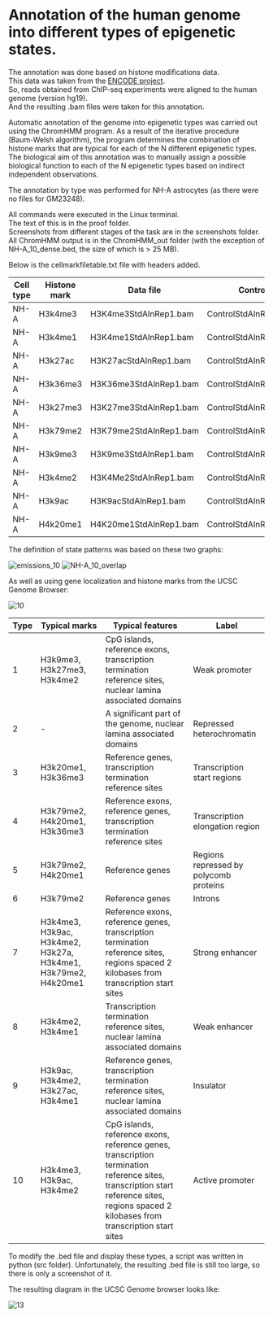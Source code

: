 # Annotation of the human genome into different types of epigenetic states.

The annotation was done based on histone modifications data.  
This data was taken from the [ENCODE project](https://www.encodeproject.org/).  
So, reads obtained from ChIP-seq experiments were aligned to the human genome (version hg19).  
And the resulting .bam files were taken for this annotation.

Automatic annotation of the genome into epigenetic types was carried out using the ChromHMM program.
As a result of the iterative procedure (Baum-Welsh algorithm), the program determines the combination of histone marks that are typical for each of the N different epigenetic types.
The biological aim of this annotation was to manually assign a possible biological function to each of the N epigenetic types based on indirect independent observations.

The annotation by type was performed for NH-A astrocytes (as there were no files for GM23248).

All commands were executed in the Linux terminal.  
The text of this is in the proof folder.  
Screenshots from different stages of the task are in the screenshots folder.  
All ChromHMM output is in the ChromHMM_out folder (with the exception of NH-A_10_dense.bed, the size of which is > 25 MB).

Below is the cellmarkfiletable.txt file with headers added.

|Cell type|Histone mark|Data file|Control| 
|---|---|---|---| 
|NH-A|H3k4me3|H3K4me3StdAlnRep1.bam|ControlStdAlnRep1.bam|
|NH-A|H3k4me1|H3K4me1StdAlnRep1.bam|ControlStdAlnRep1.bam|
|NH-A|H3k27ac|H3K27acStdAlnRep1.bam|ControlStdAlnRep1.bam|
|NH-A|H3k36me3|H3K36me3StdAlnRep1.bam|ControlStdAlnRep1.bam|
|NH-A|H3k27me3|H3K27me3StdAlnRep1.bam|ControlStdAlnRep1.bam|
|NH-A|H3k79me2|H3K79me2StdAlnRep1.bam|ControlStdAlnRep1.bam|
|NH-A|H3k9me3|H3K9me3StdAlnRep1.bam|ControlStdAlnRep1.bam|
|NH-A|H3k4me2|H3K4Me2StdAlnRep1.bam|ControlStdAlnRep1.bam|
|NH-A|H3k9ac|H3K9acStdAlnRep1.bam|ControlStdAlnRep1.bam|
|NH-A|H4k20me1|H4K20me1StdAlnRep1.bam|ControlStdAlnRep1.bam|

The definition of state patterns was based on these two graphs:

![emissions_10](https://user-images.githubusercontent.com/60808642/161118736-35671ce5-560e-439a-b603-3a98419fbecc.png)
![NH-A_10_overlap](https://user-images.githubusercontent.com/60808642/161118743-e85be7c5-8053-42ee-a79f-d21066e7840d.png)

As well as using gene localization and histone marks from the UCSC Genome Browser:

![10](https://user-images.githubusercontent.com/60808642/161123041-3e5ecb6e-3b0c-4ac1-ac2d-7c43133d12b5.png)

|Type|Typical marks|Typical features|Label| 
|---|---|---|---| 
|1|H3k9me3, H3k27me3, H3k4me2|CpG islands, reference exons, transcription termination reference sites, nuclear lamina associated domains|Weak promoter|
|2|-|A significant part of the genome, nuclear lamina associated domains|Repressed heterochromatin|
|3|H3k20me1, H3k36me3|Reference genes, transcription termination reference sites|Transcription start regions|
|4|H3k79me2, H4k20me1, H3k36me3|Reference exons, reference genes, transcription termination reference sites|Transcription elongation region|
|5|H3k79me2, H4k20me1|Reference genes|Regions repressed by polycomb proteins|
|6|H3k79me2|Reference genes|Introns|
|7|H3k4me3, H3k9ac, H3k4me2, H3k27a, H3k4me1, H3k79me2, H4k20me1|Reference exons, reference genes, transcription termination reference sites, regions spaced 2 kilobases from transcription start sites|Strong enhancer|
|8|H3k4me2, H3k4me1|Transcription termination reference sites, nuclear lamina associated domains|Weak enhancer|
|9|H3k9ac, H3k4me2, H3k27ac, H3k4me1|Reference genes, transcription termination reference sites, nuclear lamina associated domains|Insulator|
|10|H3k4me3, H3k9ac, H3k4me2|CpG islands, reference exons, reference genes, transcription termination reference sites, transcription start reference sites, regions spaced 2 kilobases from transcription start sites|Active promoter|

To modify the .bed file and display these types, a script was written in python (src folder). Unfortunately, the resulting .bed file is still too large, so there is only a screenshot of it.

The resulting diagram in the UCSC Genome browser looks like:

![13](https://user-images.githubusercontent.com/60808642/161148019-f6395f2f-aff2-4992-a88f-4d478fe423ee.png)
